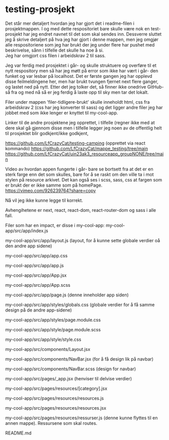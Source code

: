 # testing-prosjekt

Det står mer detaljert hvordan jeg har gjort det i readme-filen i prosjektmappen. 
I og med dette respositoriet bare skulle være nok en test-prosjekt har jeg endret navnet til det som skal sendes inn. Dessverre sluttet jeg å skrive detaljert på hva jeg har gjort i denne mappen, men jeg omgjør alle 
respositoriene som jeg har brukt der jeg under flere har pushet med beskrivelse, sånn i tilfelle det skulle ha noe å si.  
Jeg har omgjort css filen i arbeidskrav 2 til sass. 

Jeg var ferdig med prosjektet i går- og skulle struktuere og overføre til et nytt respository men så har jeg møtt på error som ikke har vært i går- den funket og var lesbar på localhost. Det er første gangen jeg har opplevd disse feilmeldingene her, 
men har brukt tvungen fjernet next flere ganger, og lastet ned på nytt. Etter det jeg tolker det, så finner ikke onedrive GitHub- så fra og med nå så er jeg ferdig å laste opp til sky men tar det lokalt. 

Filer under mappen 'filer-tidligere-brukt' skulle inneholdt html, css fra arbeidskrav 2 (css har jeg konverter til sass) og det ligger andre filer jeg har jobbet med som ikke lenger er knyttet til my-cool-app. 


Linker til de andre prosjektene jeg opprettet, i tilfelle (regner ikke med at dere skal gå gjennom disse men i tilfelle legger jeg noen av de offentlig helt til prosjektet blir godkjent/ikke godkjent,

https://github.com/LfCrazyCat/testing-camping (opprettet via react kommando)
https://github.com/LfCrazyCat/mappe_testing/tree/main
https://github.com/LfCrazyCat/uin23ak3_resourceapp_groupNONE/tree/main

Video av hvordan appen fungerte i går- bare se bortsett fra at det er en sterk farge enn det som skulles, bare for å se raskt om den ville ta i mot stylen på resource arkivet. Det kan også ses i scss, sass, css at fargen som er brukt der 
er ikke samme som på homePage. 
https://vimeo.com/926239764?share=copy

Nå vil jeg ikke kunne legge til korrekt. 

Avhengihetene er next, react, react-dom, react-router-dom og sass i alle fall. 

Filer som har en impact, er disse i my-cool-app:
my-cool-app/src/app/index.js

my-cool-app/src/app/layout.js (layout, for å kunne sette globale verdier oå den andre app sidene)

my-cool-app/src/app/app.css

my-cool-app/src/app/app.js

my-cool-app/src/app/App.jsx

my-cool-app/src/app/App.scss

my-cool-app/src/app/page.js (denne inneholder app siden)

my-cool-app/src/app/styles/globals.css (globale verdier for å få samme design på de andre app-sidene)

my-cool-app/src/app/styles/page.module.css

my-cool-app/src/app/style/page.module.scss

my-cool-app/src/app/style/style.css

my-cool-app/src/components/Layout.jsx

my-cool-app/src/components/NavBar.jsx (for å få design lik på navbar)

my-cool-app/src/components/NavBar.scss (design for navbar)

my-cool-app/src/pages/_app.jsx (henviser til delvise verdier)

my-cool-app/src/pages/resources/[category].jsx

my-cool-app/src/pages/resources/resources.js

my-cool-app/src/pages/resources/resources.jsx

my-cool-app/src/pages/resources/ressurser.js (denne kunne flyttes til en annen mappe). Ressursene som skal routes. 

README.md 

